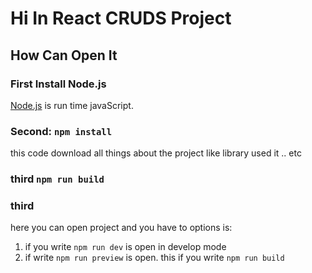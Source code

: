 # Hi In React CRUDS Project
## How Can Open It
### First Install Node.js
[Node.js](https://nodejs.org/en/download/package-manager) is run time javaScript.
### Second: `npm install`
this code download all things about the project like library used it .. etc
### third `npm run build`
### third
here you can open project and you have to options is:
1. if you write `npm run dev` is open in develop mode
2. if write `npm run preview` is open. this if you write `npm run build`

